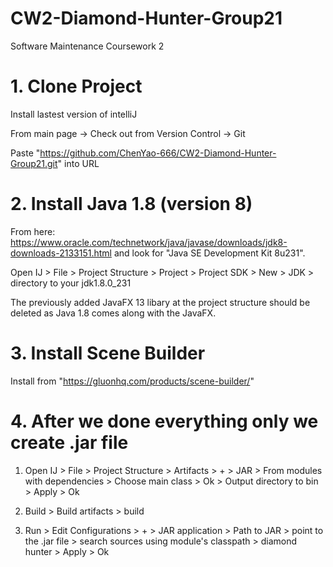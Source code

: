 # CW2-Diamond-Hunter-Group21
Software Maintenance Coursework 2

# 1. Clone Project
Install lastest version of intelliJ

From main page -> Check out from Version Control -> Git

Paste "https://github.com/ChenYao-666/CW2-Diamond-Hunter-Group21.git" into URL

# 2. Install Java 1.8 (version 8)

From here: https://www.oracle.com/technetwork/java/javase/downloads/jdk8-downloads-2133151.html and look for "Java SE Development Kit 8u231".

Open IJ > File > Project Structure > Project > Project SDK > New > JDK > directory to your jdk1.8.0_231

The previously added JavaFX 13 libary at the project structure should be deleted as Java 1.8 comes along with the JavaFX.

# 3. Install Scene Builder

Install from "https://gluonhq.com/products/scene-builder/" 

# 4. After we done everything only we create .jar file 

1) Open IJ > File > Project Structure > Artifacts > + > JAR > From modules with dependencies > Choose main class > Ok > Output directory to bin > Apply > Ok

2) Build > Build artifacts > build

3) Run > Edit Configurations > + > JAR application > Path to JAR > point to the .jar file > search sources using module's classpath > diamond hunter > Apply > Ok
